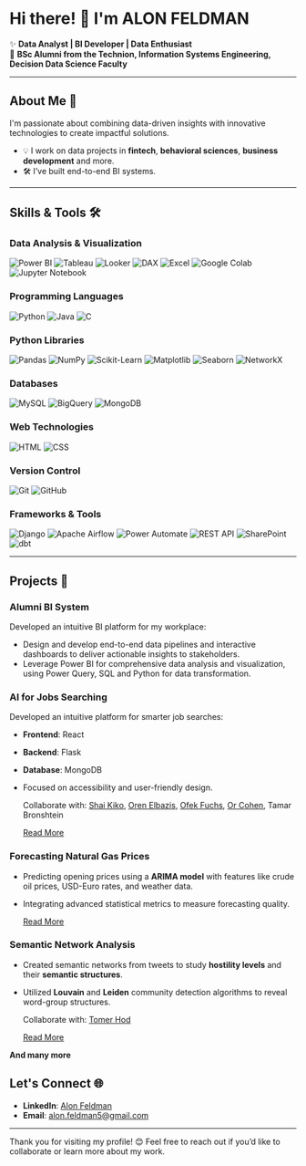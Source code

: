 # Hi there! 👋 I'm ALON FELDMAN

✨ **Data Analyst | BI Developer | Data Enthusiast**  
🔭 **BSc Alumni from the Technion, Information Systems Engineering, Decision Data Science Faculty**  

---

## About Me 🌟  
I'm passionate about combining data-driven insights with innovative technologies to create impactful solutions.  
- 💡 I work on data projects in **fintech**, **behavioral sciences**, **business development** and more.   
- 🛠️ I’ve built end-to-end BI systems. 

---

## Skills & Tools 🛠️  

### **Data Analysis & Visualization**  
![Power BI](https://img.shields.io/badge/-Power%20BI-F2C811?logo=power-bi&logoColor=black) 
![Tableau](https://img.shields.io/badge/-Tableau-E97627?logo=tableau&logoColor=white) ![Looker](https://img.shields.io/badge/-Looker-4285F4?logo=looker&logoColor=white) ![DAX](https://img.shields.io/badge/-DAX-0078D7?logo=microsoft&logoColor=white) ![Excel](https://img.shields.io/badge/-Excel-217346?logo=microsoft-excel&logoColor=white)  ![Google Colab](https://img.shields.io/badge/-Google%20Colab-F9AB00?logo=google-colab&logoColor=black) ![Jupyter Notebook](https://img.shields.io/badge/-Jupyter-FA0F00?logo=jupyter&logoColor=white)  

### **Programming Languages**  
![Python](https://img.shields.io/badge/-Python-3776AB?logo=python&logoColor=white) ![Java](https://img.shields.io/badge/-Java-007396?logo=java&logoColor=white) ![C](https://img.shields.io/badge/-C-A8B9CC?logo=c&logoColor=black)  

### **Python Libraries**  
![Pandas](https://img.shields.io/badge/-Pandas-150458?logo=pandas&logoColor=white) ![NumPy](https://img.shields.io/badge/-NumPy-013243?logo=numpy&logoColor=white) ![Scikit-Learn](https://img.shields.io/badge/-Scikit--Learn-F7931E?logo=scikit-learn&logoColor=white) ![Matplotlib](https://img.shields.io/badge/-Matplotlib-11557C?logo=python&logoColor=white) ![Seaborn](https://img.shields.io/badge/-Seaborn-3776AB?logo=python&logoColor=white) ![NetworkX](https://img.shields.io/badge/-NetworkX-000000?logo=python&logoColor=white)  

### **Databases**  
![MySQL](https://img.shields.io/badge/-MySQL-4479A1?logo=mysql&logoColor=white) ![BigQuery](https://img.shields.io/badge/-BigQuery-4285F4?logo=google-cloud&logoColor=white) ![MongoDB](https://img.shields.io/badge/-MongoDB-47A248?logo=mongodb&logoColor=white)  

### **Web Technologies**  
![HTML](https://img.shields.io/badge/-HTML5-E34F26?logo=html5&logoColor=white) ![CSS](https://img.shields.io/badge/-CSS3-1572B6?logo=css3&logoColor=white)  

### **Version Control**  
![Git](https://img.shields.io/badge/-Git-F05032?logo=git&logoColor=white) ![GitHub](https://img.shields.io/badge/-GitHub-181717?logo=github&logoColor=white)  

### **Frameworks & Tools**  
![Django](https://img.shields.io/badge/-Django-092E20?logo=django&logoColor=white) ![Apache Airflow](https://img.shields.io/badge/-Airflow-017CEE?logo=apache-airflow&logoColor=white) ![Power Automate](https://img.shields.io/badge/-Power%20Automate-0066CC?logo=power-automate&logoColor=white) ![REST API](https://img.shields.io/badge/-REST%20API-4CAF50?logo=api&logoColor=white) ![SharePoint](https://img.shields.io/badge/-SharePoint-0078D4?logo=microsoft-sharepoint&logoColor=white) ![dbt](https://img.shields.io/badge/-dbt-F2E200?logo=dbt&logoColor=black)  

---

## Projects 🚀  

### Alumni BI System 
  Developed an intuitive BI platform for my workplace:
  - Design and develop end-to-end data pipelines and interactive dashboards to deliver actionable insights to stakeholders.
  - Leverage Power BI for comprehensive data analysis and visualization, using Power Query, SQL and Python for data transformation.

### AI for Jobs Searching   
Developed an intuitive platform for smarter job searches:  
- **Frontend**: React  
- **Backend**: Flask  
- **Database**: MongoDB  
- Focused on accessibility and user-friendly design.

  Collaborate with: [Shai Kiko](https://github.com/shaik1201), [Oren Elbazis](https://github.com/oren1996), [Ofek Fuchs](https://github.com/ofekfuchs), [Or Cohen](https://github.com/orcohen226), Tamar Bronshtein

  [Read More](https://github.com/shaik1201/Final-Project)
 
### Forecasting Natural Gas Prices  
- Predicting opening prices using a **ARIMA model** with features like crude oil prices, USD-Euro rates, and weather data.  
- Integrating advanced statistical metrics to measure forecasting quality.

  [Read More](https://github.com/AlonFeldman15/FintechProject)

### Semantic Network Analysis  
- Created semantic networks from tweets to study **hostility levels** and their **semantic structures**.  
- Utilized **Louvain** and **Leiden** community detection algorithms to reveal word-group structures.

  Collaborate with: [Tomer Hod](https://github.com/tomerhod1)

  [Read More](https://github.com/AlonFeldman15/Semantic-Network-Project)
  
**And many more**


## Let's Connect 🌐  
- **LinkedIn**: [Alon Feldman](https://www.linkedin.com/in/alon-feldman5)  
- **Email**: alon.feldman5@gmail.com  

---

Thank you for visiting my profile! 😊 Feel free to reach out if you’d like to collaborate or learn more about my work.
